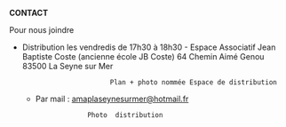 **CONTACT**

Pour nous joindre 

- Distribution les vendredis de 17h30 à 18h30
					- Espace Associatif Jean Baptiste Coste
								 (ancienne école JB Coste)
							64 Chemin Aimé Genou
							83500 La Seyne sur Mer
							
							
							Plan + photo nommée Espace de distribution
							
	
	-  Par mail : amaplaseynesurmer@hotmail.fr



						Photo  distribution
